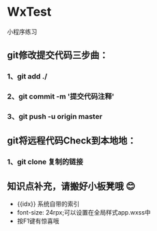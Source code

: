 # WxTest
小程序练习

## git修改提交代码三步曲：

### 1、git add ./
### 2、git commit -m '提交代码注释'
### 3、git push -u origin master

## git将远程代码Check到本地地：
### 1、git clone 复制的链接

## 知识点补充，请搬好小板凳哦 :blush:
+  {{idx}} 系统自带的索引
+   font-size: 24rpx;可以设置在全局样式app.wxss中
+  按F1键有惊喜哦